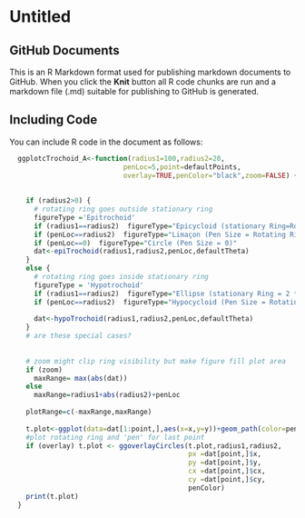 Untitled
================

## GitHub Documents

This is an R Markdown format used for publishing markdown documents to
GitHub. When you click the **Knit** button all R code chunks are run and
a markdown file (.md) suitable for publishing to GitHub is generated.

## Including Code

You can include R code in the document as follows:

``` r
  ggplotcTrochoid_A<-function(radius1=100,radius2=20,
                            penLoc=5,point=defaultPoints,
                            overlay=TRUE,penColor="black",zoom=FALSE) {
    
    
    if (radius2>0) {
      # rotating ring goes outside stationary ring
      figureType ='Epitrochoid'
      if (radius1==radius2)  figureType="Epicycloid (stationary Ring=Rotating Ring)"
      if (penLoc==radius2)  figureType="Limaçon (Pen Size = Rotating Ring)"      
      if (penLoc==0)  figureType="Circle (Pen Size = 0)"      
      dat<-epiTrochoid(radius1,radius2,penLoc,defaultTheta)
    }
    else {
      # rotating ring goes inside stationary ring
      figureType = 'Hypotrochoid'
      if (radius1==radius2)  figureType="Ellipse (stationary Ring = 2 * Rotating Ring)"
      if (penLoc==radius2)  figureType="Hypocycloid (Pen Size = Rotating Ring)"      
      
      dat<-hypoTrochoid(radius1,radius2,penLoc,defaultTheta)
    } 
    # are these special cases?
    
    
    # zoom might clip ring visibility but make figure fill plot area
    if (zoom)
      maxRange= max(abs(dat))
    else
      maxRange=radius1+abs(radius2)+penLoc
    
    plotRange=c(-maxRange,maxRange)
    
    t.plot<-ggplot(data=dat[1:point,],aes(x=x,y=y))+geom_path(color=penColor)+xlim(plotRange)+ylim(plotRange)
    #plot rotating ring and 'pen' for last point
    if (overlay) t.plot <- ggoverlayCircles(t.plot,radius1,radius2,
                                            px =dat[point,]$x,
                                            py =dat[point,]$y,
                                            cx =dat[point,]$cx,
                                            cy =dat[point,]$cy,
                                            penColor)
    print(t.plot)
  } 
```
